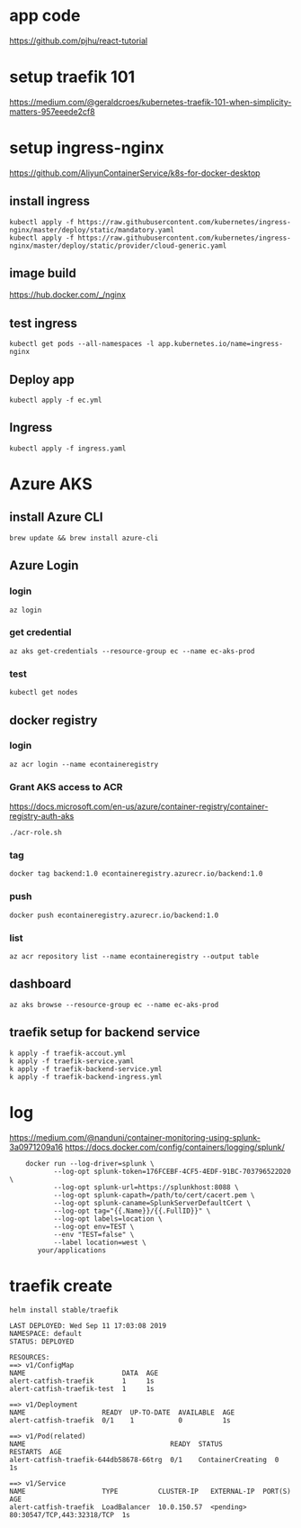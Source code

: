 # app code
https://github.com/pjhu/react-tutorial

# setup traefik 101
https://medium.com/@geraldcroes/kubernetes-traefik-101-when-simplicity-matters-957eeede2cf8

# setup ingress-nginx
https://github.com/AliyunContainerService/k8s-for-docker-desktop

## install ingress
```
kubectl apply -f https://raw.githubusercontent.com/kubernetes/ingress-nginx/master/deploy/static/mandatory.yaml
kubectl apply -f https://raw.githubusercontent.com/kubernetes/ingress-nginx/master/deploy/static/provider/cloud-generic.yaml
```

## image build
https://hub.docker.com/_/nginx  

## test ingress
```
kubectl get pods --all-namespaces -l app.kubernetes.io/name=ingress-nginx
```

## Deploy app
```
kubectl apply -f ec.yml
```

## Ingress
```
kubectl apply -f ingress.yaml
```

# Azure AKS

## install Azure CLI
```
brew update && brew install azure-cli
```

## Azure Login

### login
```
az login
```

### get credential
```
az aks get-credentials --resource-group ec --name ec-aks-prod
```

### test
```
kubectl get nodes
```

## docker registry

### login
```
az acr login --name econtaineregistry
```

### Grant AKS access to ACR  
https://docs.microsoft.com/en-us/azure/container-registry/container-registry-auth-aks
```
./acr-role.sh
```

### tag
```
docker tag backend:1.0 econtaineregistry.azurecr.io/backend:1.0
```

### push
```
docker push econtaineregistry.azurecr.io/backend:1.0
```

### list
```
az acr repository list --name econtaineregistry --output table
```

## dashboard
```
az aks browse --resource-group ec --name ec-aks-prod
```

## traefik setup for backend service
```
k apply -f traefik-accout.yml
k apply -f traefik-service.yaml
k apply -f traefik-backend-service.yml
k apply -f traefik-backend-ingress.yml
```

# log
https://medium.com/@nanduni/container-monitoring-using-splunk-3a0971209a16
https://docs.docker.com/config/containers/logging/splunk/
```
    docker run --log-driver=splunk \
           --log-opt splunk-token=176FCEBF-4CF5-4EDF-91BC-703796522D20 \
           --log-opt splunk-url=https://splunkhost:8088 \
           --log-opt splunk-capath=/path/to/cert/cacert.pem \
           --log-opt splunk-caname=SplunkServerDefaultCert \
           --log-opt tag="{{.Name}}/{{.FullID}}" \
           --log-opt labels=location \
           --log-opt env=TEST \
           --env "TEST=false" \
           --label location=west \
       your/applications
```


# traefik create
```
helm install stable/traefik
```

```
LAST DEPLOYED: Wed Sep 11 17:03:08 2019
NAMESPACE: default
STATUS: DEPLOYED

RESOURCES:
==> v1/ConfigMap
NAME                        DATA  AGE
alert-catfish-traefik       1     1s
alert-catfish-traefik-test  1     1s

==> v1/Deployment
NAME                   READY  UP-TO-DATE  AVAILABLE  AGE
alert-catfish-traefik  0/1    1           0          1s

==> v1/Pod(related)
NAME                                    READY  STATUS             RESTARTS  AGE
alert-catfish-traefik-644db58678-66trg  0/1    ContainerCreating  0         1s

==> v1/Service
NAME                   TYPE          CLUSTER-IP   EXTERNAL-IP  PORT(S)                     AGE
alert-catfish-traefik  LoadBalancer  10.0.150.57  <pending>    80:30547/TCP,443:32318/TCP  1s

```

